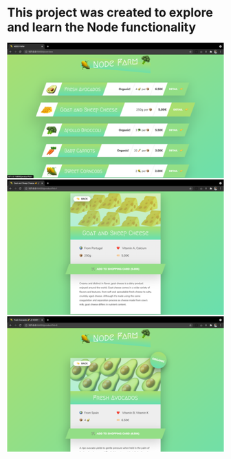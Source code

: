 # This project was created to explore and learn the Node functionality

<img src="./screenshots/Screenshot 2021-06-07 at 14.43.10.png"> 
<img src="./screenshots/Screenshot 2021-06-07 at 14.43.18.png"> 
<img src="./screenshots/Screenshot 2021-06-07 at 14.43.41.png">
